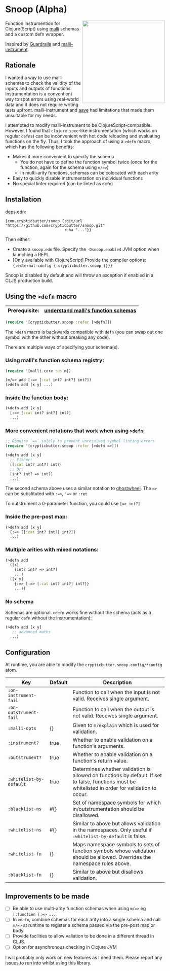 # Snoop (Alpha)
<img width="260"
     align="right"
     src="https://user-images.githubusercontent.com/41270840/121264336-e5c9bb80-c8ae-11eb-8466-427b0636b3d0.png">

Function instrumention for Clojure(Script) using [malli](https://github.com/metosin/malli/) schemas and a custom defn wrapper.

Inspired by [Guardrails](https://github.com/fulcrologic/guardrails) and [malli-instrument](https://github.com/setzer22/malli-instrument).

## Rationale

I wanted a way to use malli schemas to check the validity of the inputs and outputs of functions. Instrumentation is a conventient way to spot errors using real-world data and it does not require writing tests upfront. malli-instrument and [aave](https://github.com/teknql/aave) had limitations that made them unsuitable for my needs.

I attempted to modify malli-instrument to be ClojureScript-compatible. However, I found that `clojure.spec`-like instrumentation (which works on regular `defn`s) can be inconvenient with hot code reloading and evaluating functions on the fly. Thus, I took the approach of using a `>defn` macro, which has the following benefits:

* Makes it more convenient to specify the schema
  * You do not have to define the function symbol twice (once for the function, again for the schema using `m/=>`)
  * In multi-arity functions, schemas can be colocated with each arity
* Easy to quickly disable instrumentation on individual functions
* No special linter required (can be linted as `defn`)

## Installation

deps.edn:
```
{com.crypticbutter/snoop {:git/url "https://github.com/crypticbutter/snoop.git" 
                          :sha "..."}}
```

Then either:
- Create a `snoop.edn` file. Specify the `-Dsnoop.enabled` JVM option when launching a REPL.
- [Only available with ClojureScript] Provide the compiler options: `{:external-config {:crypticbutter.snoop {}}}`

Snoop is disabled by default and will throw an exception if enabled in a CLJS production build.

## Using the `>defn` macro

| **Prerequisite:** | [understand malli's function schemas](https://github.com/metosin/malli#function-schemas)
| --- | ---

```clojure
(require '[crypticbutter.snoop :refer [>defn]])
```

The `>defn` macro is backwards compatible with `defn` (you can swap out one symbol with the other without breaking any code).

There are multiple ways of specifying your schema(s).

### Using malli's function schema registry:

```clojure
(require '[malli.core :as m])

(m/=> add [:=> [:cat int? int?] int?])
(>defn add [x y] ...)
```

### Inside the function body:
```clojure
(>defn add [x y]
  [:=> [:cat int? int?] int?]
  ...)
```

### More convenient notations that work when using `>defn`:
```clojure
;; Require `=>` solely to prevent unresolved symbol linting errors
(require '[crypticbutter.snoop :refer [>defn =>]])

(>defn add [x y]
  ;; Either:
  [[:cat int? int?] int?]
  ;; Or:
  [int? int? => int?]
  ...)
```
The second schema above uses a similar notation to [ghostwheel](https://github.com/gnl/ghostwheel). The `=>` can be substituted with `:=>`, `'=>` or `:ret`

To outstrument a 0-parameter function, you could use `[=> int?]`

### Inside the pre-post map:
```clojure
(>defn add [x y]
  {:=> [[:cat int? int?] int?]}
  ...)
```

### Multiple arities with mixed notations:
```clojure
(>defn add 
  ([x]
    [int? int? => int?]
    ...)
  ([x y]
    {:=> [:=> [:cat int? int?] int?]}
    ...))
```

### No schema

Schemas are optional. `>defn` works fine without the schema (acts as a regular `defn` without the instrumentation):
```clojure
(>defn add [x y]
   ;; advanced maths
  ...)
```

## Configuration

At runtime, you are able to modify the `crypticbutter.snoop.config/*config` atom.

| Key | Default | Description |
| --- | --- | --- 
| `:on-instrument-fail` | | Function to call when the input is not valid. Receives single argument. |
| `:on-outstrument-fail` | | Function to call when the output is not valid. Receives single argument. |
| `:malli-opts`         | {} | Given to `m/explain` which is used for validation. |
| `:instrument?`        | true | Whether to enable validation on a function's arguments. |
| `:outstrument?`       | true | Whether to enable validation on a function's return value. |
| `:whitelist-by-default` | true | Determines whether validation is allowed on functions by default. If set to false, functions must be whitelisted in order for validation to occur. |
| `:blacklist-ns` | #{} | Set of namespace symbols for which in/outstrumentation should be disallowed. |
| `:whitelist-ns` | #{} | Similar to above but allows validation in the namespaces. Only useful if `:whitelist-by-default` is false. |
| `:whitelist-fn` | {} | Maps namespace symbols to sets of function symbols whose validation should be allowed. Overrides the namespace rules above. |
| `:blacklist-fn` | {} | Similar to above but disallows validation. |

## Improvements to be made

- [ ] Be able to use multi-arity function schemas when using `m/=>` eg `[:function [:=> ...`
- [ ] In `>defn`, combine schemas for each arity into a single schema and call `m/=>` at runtime to register a schema passed via the pre-post map or body.
- [ ] Provide facilities to allow valiation to be done in a different thread in CLJS.
- [ ] Option for asynchronous checking in Clojure JVM

I will probably only work on new features as I need them. Please report any issues to run into whilst using this library.
